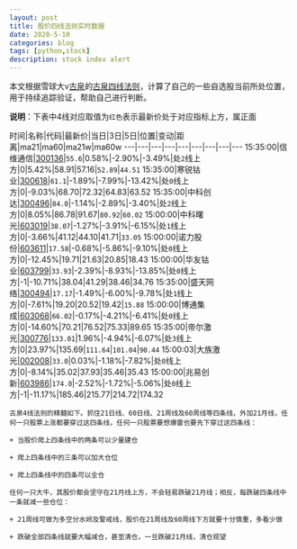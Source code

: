 ```yaml
---
layout: post
title: 股价四线法则实时数据
date: 2020-5-10
categories: blog
tags: [python,stock]
description: stock index alert
---
```



本文根据雪球大v[古泉](https://xueqiu.com/u/7148646888)的[古泉四线法则](https://xueqiu.com/7148646888/130498192)，计算了自己的一些自选股当前所处位置，用于持续追踪验证，帮助自己进行判断。

**说明**：下表中4线对应取值为`红色`表示最新价处于对应指标上方，属正面

时间|名称|代码|最新价|当日|3日|5日|位置|变动|距离|ma21|ma60|ma21w|ma60w
---|---|---|---|---|---|---|---|---
15:35:00|信维通信|[300136](https://xueqiu.com/S/SZ300136)|`55.6`|0.58%|-2.90%|-3.49%|处`2`线上方|0|5.42%|58.91|57.16|`52.89`|`44.51`
15:35:00|寒锐钴业|[300618](https://xueqiu.com/S/SZ300618)|`61.1`|-1.89%|-7.99%|-13.42%|处`0`线上方|0|-9.03%|68.70|72.32|64.83|63.52
15:35:00|中科创达|[300496](https://xueqiu.com/S/SZ300496)|`84.0`|-1.14%|-2.89%|-3.40%|处`2`线上方|0|8.05%|86.78|91.67|`80.92`|`60.02`
15:00:00|中科曙光|[603019](https://xueqiu.com/S/SH603019)|`38.07`|-1.27%|-3.91%|-6.15%|处`1`线上方|0|-3.66%|41.12|44.10|41.71|`33.05`
15:00:00|诺力股份|[603611](https://xueqiu.com/S/SH603611)|`17.58`|-0.68%|-5.86%|-9.10%|处`0`线上方|0|-12.45%|19.71|21.63|20.85|18.43
15:00:00|华友钴业|[603799](https://xueqiu.com/S/SH603799)|`33.93`|-2.39%|-8.93%|-13.85%|处`0`线上方|-1|-10.71%|38.04|41.29|38.46|34.76
15:35:00|盛天网络|[300494](https://xueqiu.com/S/SZ300494)|`17.17`|-1.49%|-6.00%|-9.78%|处`1`线上方|0|-7.61%|19.20|20.52|19.42|`15.88`
15:00:00|博通集成|[603068](https://xueqiu.com/S/SH603068)|`66.02`|-0.17%|-4.21%|-6.41%|处`0`线上方|0|-14.60%|70.21|76.52|75.33|89.65
15:35:00|帝尔激光|[300776](https://xueqiu.com/S/SZ300776)|`133.01`|1.96%|-4.94%|-6.07%|处`3`线上方|0|23.97%|135.69|`111.64`|`101.04`|`90.44`
15:00:03|大族激光|[002008](https://xueqiu.com/S/SZ002008)|`33.0`|0.03%|-1.18%|-7.82%|处`0`线上方|0|-8.14%|35.02|37.93|35.46|35.43
15:00:00|兆易创新|[603986](https://xueqiu.com/S/SH603986)|`174.0`|-2.52%|-1.72%|-5.06%|处`0`线上方|-1|-11.17%|185.46|215.77|214.72|174.32

```
古泉4线法则的精髓如下。抓住21日线、60日线、21周线及60周线等四条线，外加21月线，任何一只股票上涨都要穿过这四条线，任何一只股票要想爆雷也要先下穿过这四条线：

+ 当股价爬上四条线中的两条可以少量建仓

+ 爬上四条线中的三条可以加大仓位

+ 爬上四条线中的四条可以全仓

任何一只大牛，其股价都会坚守在21月线上方，不会轻易跌破21月线；相反，每跌破四条线中一条就减一些仓位：

+ 21周线可做为多空分水岭及警戒线，股价在21周线及60周线下方就要十分慎重，多看少做

+ 跌破全部四条线就要大幅减仓，甚至清仓，一旦跌破21月线，清仓观望
```